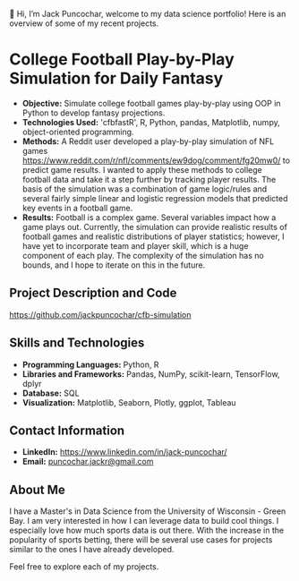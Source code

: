 👋 Hi, I’m Jack Puncochar, welcome to my data science portfolio! Here is an overview of some of my recent projects.

# College Football Play-by-Play Simulation for Daily Fantasy

- **Objective:** Simulate college football games play-by-play using OOP in Python to develop fantasy projections. 
- **Technologies Used:** 'cfbfastR', R, Python, pandas, Matplotlib, numpy, object-oriented programming.
- **Methods:** A Reddit user developed a play-by-play simulation of NFL games https://www.reddit.com/r/nfl/comments/ew9dog/comment/fg20mw0/ to predict game results. I wanted to apply these methods to college football data and take it a step further by tracking player results. The basis of the simulation was a combination of game logic/rules and several fairly simple linear and logistic regression models that predicted key events in a football game. 
- **Results:** Football is a complex game. Several variables impact how a game plays out. Currently, the simulation can provide realistic results of football games and realistic distributions of player statistics; however, I have yet to incorporate team and player skill, which is a huge component of each play. The complexity of the simulation has no bounds, and I hope to iterate on this in the future.

## Project Description and Code

https://github.com/jackpuncochar/cfb-simulation

## Skills and Technologies

- **Programming Languages:** Python, R
- **Libraries and Frameworks:** Pandas, NumPy, scikit-learn, TensorFlow, dplyr
- **Database:** SQL
- **Visualization:** Matplotlib, Seaborn, Plotly, ggplot, Tableau

## Contact Information

- **LinkedIn:** https://www.linkedin.com/in/jack-puncochar/
- **Email:** puncochar.jackr@gmail.com

## About Me

I have a Master's in Data Science from the University of Wisconsin - Green Bay. I am very interested in how I can leverage data to build cool things. I especially love how much sports data is out there. With the increase in the popularity of sports betting, there will be several use cases for projects similar to the ones I have already developed.

Feel free to explore each of my projects.

<!---
jackpuncochar/jackpuncochar is a ✨ special ✨ repository because its `README.md` (this file) appears on your GitHub profile.
You can click the Preview link to take a look at your changes.
--->
